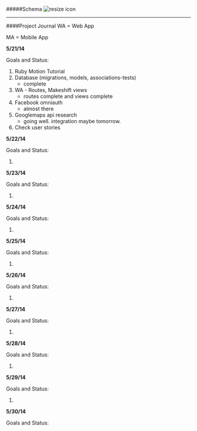 
#####Schema
![resize icon][2]

[2]: http://i.imgur.com/7YJfIrq.png


---
####Project Journal
WA = Web App

MA = Mobile App


__5/21/14__

Goals and Status:

1. Ruby Motion Tutorial
2. Database (migrations, models, associations-tests)
   * complete
3. WA - Routes, Makeshift views
   * routes complete and views complete  
4. Facebook omniauth
   * almost there
5. Googlemaps api research
   * going well.  integration maybe tomorrow.
6. Check user stories

__5/22/14__
 
Goals and Status:
 
1. 

__5/23/14__
 
Goals and Status:

1. 

__5/24/14__
 
Goals and Status:
 
1. 

__5/25/14__
 
Goals and Status:
 
1. 

__5/26/14__
 
Goals and Status:
 
1. 

__5/27/14__
 
Goals and Status:
 
1. 

__5/28/14__
 
Goals and Status:
 
 
1. 

__5/29/14__
 
Goals and Status:
  
1. 

__5/30/14__
 
Goals and Status:
 












